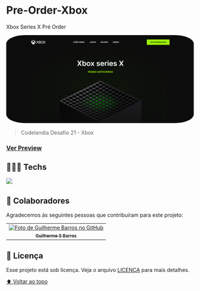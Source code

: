 # Pre-Order-Xbox

Xbox Series X Pré Order

<!---Esses são exemplos. Veja https://shields.io para outras pessoas ou para personalizar este conjunto de escudos. Você pode querer incluir dependências, status do projeto e informações de licença aqui--->
<p align="center">
  <img style="border-radius:10%" width="100%" height="100%" src="src/capa.png" alt="exemplo imagem">
</p>

> Codelandia Desafio 21 - Xbox 

### [Ver Preview](https://guilhermesdb.github.io/Pre-Order-Xbox/)

## 👨🏻‍💻 Techs 

 <a href="https://skillicons.dev">
    <img src="https://skillicons.dev/icons?i=html,scss,javascript" />
</a>

## 🤝 Colaboradores

Agradecemos às seguintes pessoas que contribuíram para este projeto:

<table>
  <tr>
    <td align="center">
      <a href="#">
        <img src="https://avatars.githubusercontent.com/u/66280834?v=4" width="100px;" alt="Foto de Guilherme Barros no GitHub"/><br>
        <sub>
          <b>Guilherme S Barros</b>
        </sub>
      </a>
    </td>
  </tr>
</table>

## 📝 Licença

Esse projeto está sob licença. Veja o arquivo [LICENÇA](LICENSE.md) para mais detalhes.

[⬆ Voltar ao topo](#Pre-Order-Xbox)<br>

